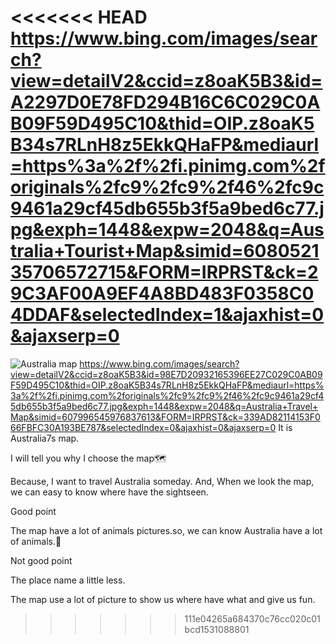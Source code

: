 <<<<<<< HEAD
https://www.bing.com/images/search?view=detailV2&ccid=z8oaK5B3&id=A2297D0E78FD294B16C6C029C0AB09F59D495C10&thid=OIP.z8oaK5B34s7RLnH8z5EkkQHaFP&mediaurl=https%3a%2f%2fi.pinimg.com%2foriginals%2fc9%2fc9%2f46%2fc9c9461a29cf45db655b3f5a9bed6c77.jpg&exph=1448&expw=2048&q=Australia+Tourist+Map&simid=608052135706572715&FORM=IRPRST&ck=29C3AF00A9EF4A8BD483F0358C04DDAF&selectedIndex=1&ajaxhist=0&ajaxserp=0
=======

![Australia map](https://github.com/a22227p/GIS/assets/146204506/34e941c6-e7d2-423f-b2be-06754cdb1f1c)
https://www.bing.com/images/search?view=detailV2&ccid=z8oaK5B3&id=98E7D20932165396EE27C029C0AB09F59D495C10&thid=OIP.z8oaK5B34s7RLnH8z5EkkQHaFP&mediaurl=https%3a%2f%2fi.pinimg.com%2foriginals%2fc9%2fc9%2f46%2fc9c9461a29cf45db655b3f5a9bed6c77.jpg&exph=1448&expw=2048&q=Australia+Travel+Map&simid=607996545976837613&FORM=IRPRST&ck=339AD82114153F066FBFC30A193BE787&selectedIndex=0&ajaxhist=0&ajaxserp=0
It is Australia7s map.

I will tell you why I choose the map🗺️

Because, I want to travel Australia someday.  And, When we look the map, we can easy to know where have the sightseen.

Good point

The map have a lot of animals pictures.so, we can know Australia have a lot of animals.🐨

Not good point

The place name a little less.

The map use a lot of picture to show us where have what and give us fun.
>>>>>>> 111e04265a684370c76cc020c01bcd1531088801
